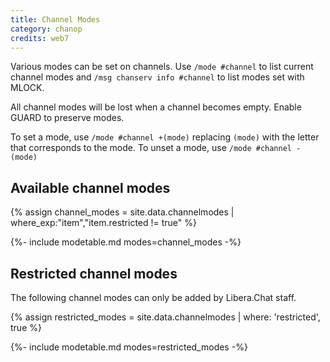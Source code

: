 ```yaml
---
title: Channel Modes
category: chanop
credits: web7
---
```


Various modes can be set on channels. Use `/mode #channel` to list current
channel modes and `/msg chanserv info #channel` to list modes set with MLOCK.

All channel modes will be lost when a channel becomes empty. Enable GUARD to
preserve modes.

To set a mode, use `/mode #channel +(mode)` replacing `(mode)` with the letter
that corresponds to the mode. To unset a mode, use `/mode #channel -(mode)`

## Available channel modes

{% assign channel_modes = site.data.channelmodes | where_exp:"item","item.restricted != true" %}

{%- include modetable.md modes=channel_modes -%}

## Restricted channel modes

The following channel modes can only be added by Libera.Chat staff.

{% assign restricted_modes = site.data.channelmodes | where: 'restricted', true %}

{%- include modetable.md modes=restricted_modes -%}
